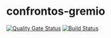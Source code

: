 # confrontos-gremio
[![Quality Gate Status](https://sonarcloud.io/api/project_badges/measure?project=lhamello_confrontos-gremio&metric=alert_status)](https://sonarcloud.io/dashboard?id=lhamello_confrontos-gremio)
[![Build Status](https://travis-ci.com/lhamello/confrontos-gremio.svg?branch=master)](https://travis-ci.com/lhamello/confrontos-gremio)
